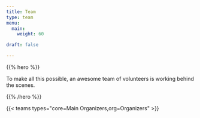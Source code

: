 ```yaml
---
title: Team
type: team
menu:
  main:
    weight: 60

draft: false

---
```


{{% hero %}}

To make all this possible, an awesome team of volunteers is working behind the scenes.

{{% /hero %}}

<!-- ... -->

{{< teams types="core=Main Organizers,org=Organizers" >}}

<!-- ... -->

<!--
{{% partners categories="communautes,media" %}}
# Partners
{{% /partners %}}
-->
